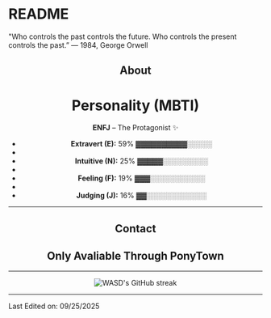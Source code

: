 # README
"Who controls the past controls the future. Who controls the present controls the past.” — 1984, George Orwell
<div align="center">

## About
# Personality (MBTI)
**ENFJ** – The Protagonist ✨

- **Extravert (E):** 59% ▓▓▓▓▓▓▓▓▓▓░░░░░
- 
- **Intuitive (N):** 25% ▓▓▓▓▓░░░░░░░░░
- 
- **Feeling (F):** 19% ▓▓▓░░░░░░░░░░░
- 
- **Judging (J):** 16% ▓▓░░░░░░░░░░░░

-------------------

## Contact
Only Avaliable Through PonyTown
-------------------

-------------------


![WASD's GitHub streak](https://github-readme-streak-stats.herokuapp.com/?user=YourUsername&theme=radical&include_all_commits=true&count_private=true)

</div>

-----

Last Edited on: 09/25/2025

